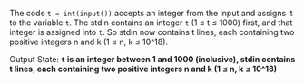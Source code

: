 The code `t = int(input())` accepts an integer from the input and assigns it to the variable `t`. The stdin contains an integer `t` (1 ≤ t ≤ 1000) first, and that integer is assigned into `t`. So stdin now contains t lines, each containing two positive integers n and k (1 ≤ n, k ≤ 10^18).

Output State: **`t` is an integer between 1 and 1000 (inclusive), stdin contains t lines, each containing two positive integers n and k (1 ≤ n, k ≤ 10^18)**